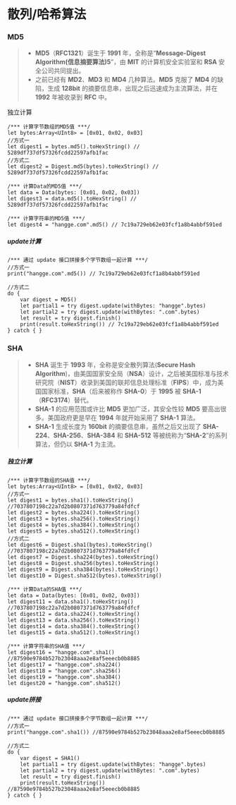 # 散列/哈希算法



### MD5

> - **MD5**（**RFC1321**）诞生于 **1991** 年，全称是“**Message-Digest Algorithm(信息摘要算法)5**”，由 **MIT** 的计算机安全实验室和 **RSA** 安全公司共同提出。
> - 之前已经有 **MD2**、**MD3** 和 **MD4** 几种算法。**MD5** 克服了 **MD4** 的缺陷，生成 **128bit** 的摘要信息串，出现之后迅速成为主流算法，并在 **1992** 年被收录到 **RFC** 中。

独立计算

```
/*** 计算字节数组的MD5值 ***/
let bytes:Array<UInt8> = [0x01, 0x02, 0x03]
//方式一
let digest1 = bytes.md5().toHexString() // 5289df737df57326fcdd22597afb1fac
//方式二
let digest2 = Digest.md5(bytes).toHexString() // 5289df737df57326fcdd22597afb1fac
 
/*** 计算Data的MD5值 ***/
let data = Data(bytes: [0x01, 0x02, 0x03])
let digest3 = data.md5().toHexString() // 5289df737df57326fcdd22597afb1fac
 
/*** 计算字符串的MD5值 ***/
let digest4 = "hangge.com".md5() // 7c19a729eb62e03fcf1a8b4abbf591ed
```

##### update计算

```
/*** 通过 update 接口拼接多个字节数组一起计算 ***/
//方式一
print("hangge.com".md5()) // 7c19a729eb62e03fcf1a8b4abbf591ed
 
//方式二
do {
    var digest = MD5()
    let partial1 = try digest.update(withBytes: "hangge".bytes)
    let partial2 = try digest.update(withBytes: ".com".bytes)
    let result = try digest.finish()
    print(result.toHexString()) // 7c19a729eb62e03fcf1a8b4abbf591ed
} catch { }
```



### SHA

> - **SHA** 诞生于 **1993** 年，全称是安全散列算法(**Secure Hash Algorithm**)，由美国国家安全局（**NSA**）设计，之后被美国标准与技术研究院（**NIST**）收录到美国的联邦信息处理标准（**FIPS**）中，成为美国国家标准，**SHA**（后来被称作 **SHA-0**）于 **1995** 被 **SHA-1**（**RFC3174**）替代。
> - **SHA-1** 的应用范围或许比 **MD5** 更加广泛，其安全性较 **MD5** 要高出很多。美国政府更是早在 **1994** 年就开始采用了 **SHA-1** 算法。
> - **SHA-1** 生成长度为 **160bit** 的摘要信息串，虽然之后又出现了 **SHA-224**、**SHA-256**、**SHA-384** 和 **SHA-512** 等被统称为“**SHA-2**”的系列算法，但仍以 **SHA-1** 为主流。



##### 独立计算

```
/*** 计算字节数组的SHA值 ***/
let bytes:Array<UInt8> = [0x01, 0x02, 0x03]
//方式一
let digest1 = bytes.sha1().toHexString() //7037807198c22a7d2b0807371d763779a84fdfcf
let digest2 = bytes.sha224().toHexString()
let digest3 = bytes.sha256().toHexString()
let digest4 = bytes.sha384().toHexString()
let digest5 = bytes.sha512().toHexString()
//方式二
let digest6 = Digest.sha1(bytes).toHexString() //7037807198c22a7d2b0807371d763779a84fdfcf
let digest7 = Digest.sha224(bytes).toHexString()
let digest8 = Digest.sha256(bytes).toHexString()
let digest9 = Digest.sha384(bytes).toHexString()
let digest10 = Digest.sha512(bytes).toHexString()
 
/*** 计算Data的SHA值 ***/
let data = Data(bytes: [0x01, 0x02, 0x03])
let digest11 = data.sha1().toHexString() //7037807198c22a7d2b0807371d763779a84fdfcf
let digest12 = data.sha224().toHexString()
let digest13 = data.sha256().toHexString()
let digest14 = data.sha384().toHexString()
let digest15 = data.sha512().toHexString()
 
/*** 计算字符串的SHA值 ***/
let digest16 = "hangge.com".sha1() //87590e9784b527b23048aaa2e8af5eeecb0b8885
let digest17 = "hangge.com".sha224()
let digest18 = "hangge.com".sha256()
let digest19 = "hangge.com".sha384()
let digest20 = "hangge.com".sha512()
```

##### update拼接

```
/*** 通过 update 接口拼接多个字节数组一起计算 ***/
//方式一
print("hangge.com".sha1()) //87590e9784b527b23048aaa2e8af5eeecb0b8885
 
//方式二
do {
    var digest = SHA1()
    let partial1 = try digest.update(withBytes: "hangge".bytes)
    let partial2 = try digest.update(withBytes: ".com".bytes)
    let result = try digest.finish()
    print(result.toHexString()) //87590e9784b527b23048aaa2e8af5eeecb0b8885
} catch { }
```

